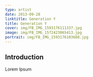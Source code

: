 ```yaml
---
type: artist
date: 2013-09-28
linktitle: Generation Y
title: Generation Y
cover: img/FB_IMG_1593176111337.jpg
image: img/FB_IMG_1572423065413.jpg
portrait: img/FB_IMG_1593176103688.jpg
---
```



## Introduction

Lorem Ipsum
